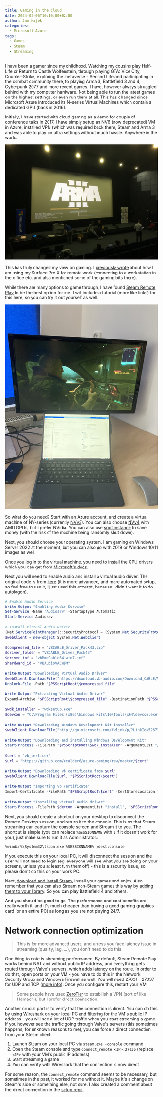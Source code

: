 ```yaml
---
title: Gaming in the cloud
date: 2024-02-06T10:10:00+02:00
author: Jan Hajek
categories:
  - Microsoft Azure
tags:
  - Games
  - Steam
  - Streaming
---
```


I have been a gamer since my childhood. Watching my cousins play Half-Life or Return to Castle Wolfenstein, through playing GTA: Vice City, Counter-Strike, exploring the metaverse - Second Life and participating in the combat community there, to playing Arma 3, Battlefield 3 and 4, Cyberpunk 2077 and more recent games. I have, however always struggled behind with my computer hardware. Not being able to run the latest games on the highest settings, or even run them at all. This has changed since Microsoft Azure introduced its N-series Virtual Machines which contain a dedicated GPU (back in 2016).

Initially, I have started with cloud gaming as a demo for couple of conference talks in 2017. I have simply setup an NV6 (now deprecated) VM in Azure, installed VPN (which was required back then), Steam and Arma 3 and was able to play on ultra settings without much hassle. Anywhere in the world.

[![Arma 3 Cloud Gaming during CloudCon in 2017](/uploads/2024/02/cloud-gaming-arma-2017.jpg)](/uploads/2024/02/cloud-gaming-arma-2017.jpg)

This has truly changed my view on gaming. I [previously wrote](https://hajekj.net/2020/10/07/working-on-surface-pro-x/) about how I am using my Surface Pro X for remote work (connecting to a workstation in the office etc. and also mentioned some of the gaming bits there).

While there are many options to game through, I have found [Steam Remote Play](https://store.steampowered.com/remoteplay/) to be the best option for me. I will include a tutorial (more like links) for this here, so you can try it out yourself as well.

[![Cyberpunk 2077 during Christmas 2020](/uploads/2024/02/cloud-gaming-cyberpunk-2020.jpg)](/uploads/2024/02/cloud-gaming-cyberpunk-2020.jpg)

So what do you need? Start with an Azure account, and create a virtual machine of NV-series (currently [NVv3](https://learn.microsoft.com/en-us/azure/virtual-machines/nvv3-series)). You can also choose [NVv4](https://learn.microsoft.com/en-us/azure/virtual-machines/nvv4-series) with AMD GPUs, but I prefer NVidia. You can also use [spot instance](https://learn.microsoft.com/en-us/azure/virtual-machines/spot-vms) to save money (with the risk of the machine being randomly shut down).

Next, you should choose your operating system. I am gaming on Windows Server 2022 at the moment, but you can also go with 2019 or Windows 10/11 images as well.

Once you log in to the virtual machine, you need to install the GPU drivers which you can get from [Microsoft's docs](https://learn.microsoft.com/en-us/azure/virtual-machines/windows/n-series-driver-setup#nvidia-grid-drivers).

Next you will need to enable audio and install a virtual audio driver. The original code is from [here](https://github.com/ecalder6/azure-gaming/blob/master/utils.psm1#L102) (it is more advanced, and more automated setup, so feel free to use it, I just used this excerpt, because I didn't want it to do autologon).

```powershell
# Enable Audio Service
Write-Output "Enabling Audio Service"
Set-Service -Name "Audiosrv" -StartupType Automatic
Start-Service Audiosrv

# Install Virtual Audio Driver
[Net.ServicePointManager]::SecurityProtocol = [System.Net.SecurityProtocolType]::Tls12
$webClient = new-object System.Net.WebClient

$compressed_file = "VBCABLE_Driver_Pack43.zip"
$driver_folder = "VBCABLE_Driver_Pack43"
$driver_inf = "vbMmeCable64_win7.inf"
$hardward_id = "VBAudioVACWDM"

Write-Output "Downloading Virtual Audio Driver"
$webClient.DownloadFile("https://download.vb-audio.com/Download_CABLE/VBCABLE_Driver_Pack43.zip", "$PSScriptRoot\$compressed_file")
Unblock-File -Path "$PSScriptRoot\$compressed_file"

Write-Output "Extracting Virtual Audio Driver"
Expand-Archive "$PSScriptRoot\$compressed_file" -DestinationPath "$PSScriptRoot\$driver_folder" -Force

$wdk_installer = "wdksetup.exe"
$devcon = "C:\Program Files (x86)\Windows Kits\10\Tools\x64\devcon.exe"

Write-Output "Downloading Windows Development Kit installer"
$webClient.DownloadFile("http://go.microsoft.com/fwlink/p/?LinkId=526733", "$PSScriptRoot\$wdk_installer")

Write-Output "Downloading and installing Windows Development Kit"
Start-Process -FilePath "$PSScriptRoot\$wdk_installer" -ArgumentList "/S" -Wait

$cert = "vb_cert.cer"
$url = "https://github.com/ecalder6/azure-gaming/raw/master/$cert"

Write-Output "Downloading vb certificate from $url"
$webClient.DownloadFile($url, "$PSScriptRoot\$cert")

Write-Output "Importing vb certificate"
Import-Certificate -FilePath "$PSScriptRoot\$cert" -CertStoreLocation "cert:\LocalMachine\TrustedPublisher"

Write-Output "Installing virtual audio driver"
Start-Process -FilePath $devcon -ArgumentList "install", "$PSScriptRoot\$driver_folder\$driver_inf", $hardward_id -Wait
```

Next, you should create a shortcut on your desktop to disconnect the Remote Desktop session, and return it to the console. This is so that Steam streaming can capture the console screen and Stream it to you. The shortcut is simple (you can replace `%SESSIONNAME` with `1` if it doesn't work for you), just make sure to run it as Administrator.:

```
%windir%\System32\tscon.exe %SESSIONNAME% /dest:console
```

If you execute this on your local PC, it will disconnect the session and the user will not need to login (eg. everyone will see what you are doing on your screens, unless you at least turn them off) - this is a security issue, so please don't do this on your work PC.

Next, [download and install Steam](https://store.steampowered.com/about/), install your games and enjoy. Also remember that you can also Stream non-Steam games this way by [adding them to your library](https://help.steampowered.com/en/faqs/view/4B8B-9697-2338-40EC). So you can play Battlefield 4 and others.

And you should be good to go. The performance and cost benefits are really worth it, and it's much cheaper than buying a good gaming graphics card (or an entire PC) as long as you are not playing 24/7.

# Network connection optimization

> This is for more advanced users, and unless you face latency issue in streaming (quality, lag, ...), you don't need to do this.

One thing to note is streaming performance. By default, Steam Remote Play works behind NAT and without public IP address, and everything gets routed through Valve's servers, which adds latency on the route. In order to do that, open ports on your VM - you have to do this in the Network Security Group and Windows Firewall as well. You will need 27031 - 27037 for UDP and TCP ([more info](https://help.steampowered.com/en/faqs/view/3E3D-BE6B-787D-A5D2)). Once you configure this, restart your VM.

> Some people have used [ZeroTier](https://zerotier.com) to estabilish a VPN (sort of like Hamachi), but I prefer direct connection.

Another crucial part is to verify that the connection is direct. You can do this by using [Wireshark](https://www.wireshark.org/) on your local PC and filtering for the VM's public IP address - you will see a lot of UDP traffic when you start streaming a game. If you however see the traffic going through Valve's servers (this sometimes happens, for unknown reasons to me), you can force a direct connection from your Steam client:

1. Launch Steam on your local PC via `steam.exe -console` command
1. Open the Steam console and type `connect_remote <IP>:27036` (replace `<IP>` with your VM's public IP address)
1. Start streaming a game
1. You can verify with Wireshark that the connection is now direct

For some reason, the `connect_remote` command seems to be necessary, but sometimes in the past, it worked for me without it. Maybe it's a change on Steam's side or something else, not sure. I also created a comment about the direct connection in the [setup repo](https://github.com/ecalder6/azure-gaming/issues/50).
